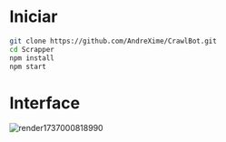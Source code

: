 # Iniciar
```bash
git clone https://github.com/AndreXime/CrawlBot.git
cd Scrapper
npm install
npm start
```
# Interface
![render1737000818990](https://github.com/user-attachments/assets/ec4ddfb0-9a98-45d3-8d94-97ccf0aea9b9)
